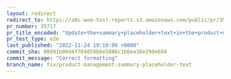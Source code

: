 ```yaml
---
layout: redirect
redirect_to: https://a8c-woo-test-reports.s3.amazonaws.com/public/pr/35717/e2e/index.html
pr_number: 35717
pr_title_encoded: "Update+the+summary+placeholder+text+in+the+product+management++form."
pr_test_type: e2e
last_published: "2022-11-24 19:19:09 +0000"
commit_sha: 00d91b09d4f704859b6e5806c1b6ea16e290eb94
commit_message: "Correct formatting"
branch_name: fix/product-management-summary-placeholder-text
---
```

